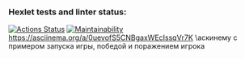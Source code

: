 ### Hexlet tests and linter status:
[![Actions Status](https://github.com/ozlugovo/java-project-61/workflows/hexlet-check/badge.svg)](https://github.com/ozlugovo/java-project-61/actions)
[![Maintainability](https://api.codeclimate.com/v1/badges/29bef53025ef344ace17/maintainability)](https://codeclimate.com/github/ozlugovo/java-project-61/maintainability)
https://asciinema.org/a/0uevofS5CNBgaxWEcIssqVr7K \\аскинему с примером запуска игры, победой и поражением игрока